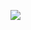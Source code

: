 ![](https://private-user-images.githubusercontent.com/224950477/506002311-cd7e859e-7a2c-4492-af59-376081849bca.png?jwt=eyJ0eXAiOiJKV1QiLCJhbGciOiJIUzI1NiJ9.eyJpc3MiOiJnaXRodWIuY29tIiwiYXVkIjoicmF3LmdpdGh1YnVzZXJjb250ZW50LmNvbSIsImtleSI6ImtleTUiLCJleHAiOjE3NjE1Njg2NTEsIm5iZiI6MTc2MTU2ODM1MSwicGF0aCI6Ii8yMjQ5NTA0NzcvNTA2MDAyMzExLWNkN2U4NTllLTdhMmMtNDQ5Mi1hZjU5LTM3NjA4MTg0OWJjYS5wbmc_WC1BbXotQWxnb3JpdGhtPUFXUzQtSE1BQy1TSEEyNTYmWC1BbXotQ3JlZGVudGlhbD1BS0lBVkNPRFlMU0E1M1BRSzRaQSUyRjIwMjUxMDI3JTJGdXMtZWFzdC0xJTJGczMlMkZhd3M0X3JlcXVlc3QmWC1BbXotRGF0ZT0yMDI1MTAyN1QxMjMyMzFaJlgtQW16LUV4cGlyZXM9MzAwJlgtQW16LVNpZ25hdHVyZT0xNDg2NjA1M2JkYWExOGRlYmVmNjc5MWQ2YjI1YjA3OWJjYTA0ZjViOGRhNGU4MDQ5NzQzZGE1Njc0ZTQzZTYwJlgtQW16LVNpZ25lZEhlYWRlcnM9aG9zdCJ9.wvvMcgkGi4hSN9Dfc6u5ZN5nELq8JkFHXCXT8AY8KgA)
